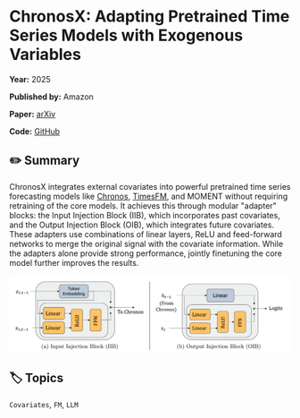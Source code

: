 # ChronosX: Adapting Pretrained Time Series Models with Exogenous Variables

**Year:** 2025

**Published by:** Amazon

**Paper:** [arXiv](https://arxiv.org/pdf/2503.12107)

**Code:** [GitHub](https://github.com/amazon-science/chronos-forecasting/tree/chronosx)

## ✏️ Summary
ChronosX integrates external covariates into powerful pretrained time series forecasting models like [Chronos](chronos-learning-the-language-of-time-series.md), [TimesFM](timesfm-a-decoder-only-foundation-model-for-time-series-forecasting.md), and MOMENT without requiring retraining of the core models. It achieves this through modular "adapter" blocks: the Input Injection Block (IIB), which incorporates past covariates, and the Output Injection Block (OIB), which integrates future covariates. These adapters use combinations of linear layers, ReLU and feed-forward networks to merge the original signal with the covariate information. While the adapters alone provide strong performance, jointly finetuning the core model further improves the results.

![Figure](../figures/chronosx-adapting-pretrained-time-series-models-with-exogenous-variables.png)

## 🏷️ Topics
`Covariates`, `FM`, `LLM`
